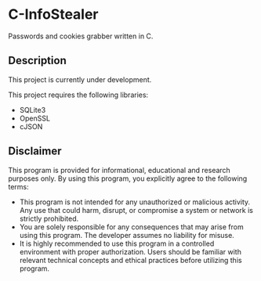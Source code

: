 # C-InfoStealer
Passwords and cookies grabber written in C.

## Description
This project is currently under development.

This project requires the following libraries:

- SQLite3
- OpenSSL
- cJSON

## Disclaimer
This program is provided for informational, educational and research purposes only. By using this program, you explicitly agree to the following terms:
- This program is not intended for any unauthorized or malicious activity. Any use that could harm, disrupt, or compromise a system or network is strictly prohibited.
- You are solely responsible for any consequences that may arise from using this program. The developer assumes no liability for misuse.
- It is highly recommended to use this program in a controlled environment with proper authorization. Users should be familiar with relevant technical concepts and ethical practices before utilizing this program.
